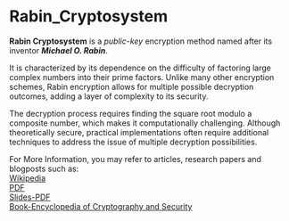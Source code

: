 # Rabin_Cryptosystem

**Rabin Cryptosystem** is a *public-key* encryption method named after its inventor ***Michael O. Rabin***. ​

It is characterized by its dependence on the difficulty of factoring large complex numbers into their prime factors. Unlike many other encryption schemes, Rabin encryption allows for multiple possible decryption outcomes, adding a layer of complexity to its security. ​

The decryption process requires finding the square root modulo a composite number, which makes it computationally challenging. Although theoretically secure, practical implementations often require additional techniques to address the issue of multiple decryption possibilities.​

For More Information, you may refer to articles, research papers and blogposts such as:  
[Wikipedia](https://en.wikipedia.org/wiki/Rabin_cryptosystem)  
[PDF](https://www.diva-portal.org/smash/get/diva2:1581080/FULLTEXT01.pdf)  
[Slides-PDF](https://ccc.cs.uni-duesseldorf.de/~rothe/CRYPTOCOMPLEXITY2/folien-4-rabin.pdf)  
[Book-Encyclopedia of Cryptography and Security](https://link.springer.com/referencework/10.1007/978-1-4419-5906-5)
